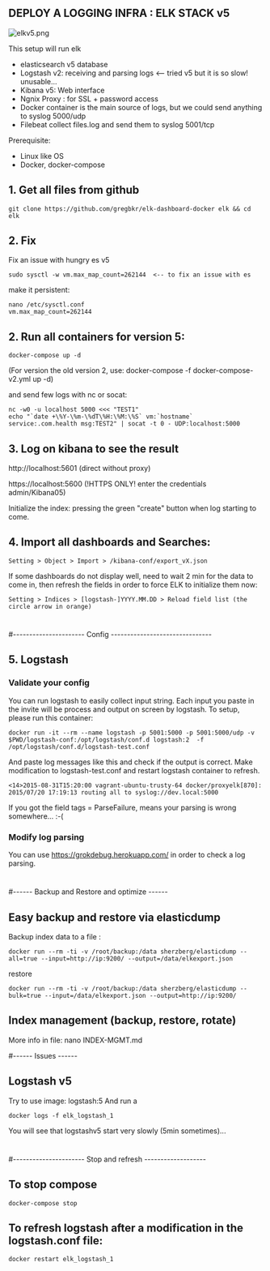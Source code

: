 ## DEPLOY A LOGGING INFRA : ELK STACK v5

![elkv5.png](https://github.com/gregbkr/elk-dashboard-v5-docker/raw/master/elkv5.png)

This setup will run elk
* elasticsearch v5 database
* Logstash v2: receiving and parsing logs <-- tried v5 but it is so slow! unusable...
* Kibana v5: Web interface
* Ngnix Proxy : for SSL + password access
* Docker container is the main source of logs, but we could send anything to syslog 5000/udp
* Filebeat collect files.log and send them to syslog 5001/tcp

Prerequisite:
 - Linux like OS
 - Docker, docker-compose


## 1. Get all files from github
    git clone https://github.com/gregbkr/elk-dashboard-docker elk && cd elk

## 2. Fix
Fix an issue with hungry es v5
    
    sudo sysctl -w vm.max_map_count=262144  <-- to fix an issue with es

make it persistent: 

    nano /etc/sysctl.conf
    vm.max_map_count=262144

## 2. Run all containers for version 5:
    
    docker-compose up -d

(For version the old version 2, use: docker-compose -f docker-compose-v2.yml up -d)

and send few logs with nc or socat:

    nc -w0 -u localhost 5000 <<< "TEST1"
    echo "`date +\%Y-\%m-\%dT\%H:\%M:\%S` vm:`hostname` service:.com.health msg:TEST2" | socat -t 0 - UDP:localhost:5000

## 3. Log on kibana to see the result

http://localhost:5601 (direct without proxy)

https://localhost:5600 (!HTTPS ONLY! enter the credentials admin/Kibana05) 

Initialize the index: pressing the green "create" button when log starting to come.


## 4. Import all dashboards and Searches: 
    Setting > Object > Import > /kibana-conf/export_vX.json

If some dashboards do not display well, need to wait 2 min for the data to come in, then refresh the fields in order to force ELK to initialize  them now:

    Setting > Indices > [logstash-]YYYY.MM.DD > Reload field list (the circle arrow in orange)

#
#---------------------- Config  -------------------------------

## 5. Logstash

### Validate your config 

You can run logstash to easily collect input string. Each input you paste in the invite will be process and output on screen by logstash. To setup, please run this container: 
  
    docker run -it --rm --name logstash -p 5001:5000 -p 5001:5000/udp -v $PWD/logstash-conf:/opt/logstash/conf.d logstash:2  -f /opt/logstash/conf.d/logstash-test.conf
  
And paste log messages like this and check if the output is correct. Make modification to logstash-test.conf and restart logstash container to refresh.

    <14>2015-08-31T15:20:00 vagrant-ubuntu-trusty-64 docker/proxyelk[870]: 2015/07/20 17:19:13 routing all to syslog://dev.local:5000

If you got the field tags = ParseFailure, means your parsing is wrong somewhere... :-(

### Modify log parsing

You can use https://grokdebug.herokuapp.com/ in order to check a log parsing. 

#
#------ Backup and Restore and optimize ------

## Easy backup and restore via elasticdump

Backup index data to a file :

    docker run --rm -ti -v /root/backup:/data sherzberg/elasticdump --all=true --input=http://ip:9200/ --output=/data/elkexport.json
 
restore

    docker run --rm -ti -v /root/backup:/data sherzberg/elasticdump --bulk=true --input=/data/elkexport.json --output=http://ip:9200/

## Index management (backup, restore, rotate)

More info in file: nano INDEX-MGMT.md

#------ Issues ------

## Logstash v5

Try to use image: logstash:5
And run a 

    docker logs -f elk_logstash_1

You will see that logstashv5 start very slowly (5min sometimes)...

#
#---------------------- Stop and refresh -------------------
## To stop compose
    docker-compose stop

## To refresh logstash after a modification in the logstash.conf file:
    docker restart elk_logstash_1
